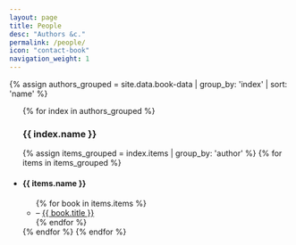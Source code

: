 ```yaml
---
layout: page
title: People
desc: "Authors &c."
permalink: /people/
icon: "contact-book"
navigation_weight: 1
---
```


{% assign authors_grouped = site.data.book-data | group_by: 'index' | sort: 'name' %}

<div class="people-index">

<ul class="people-index-entries">
  {% for index in authors_grouped %}
  <h3 id="{{ index.name }}">{{ index.name }}</h3>
    {% assign items_grouped = index.items | group_by: 'author' %}
    {% for items in items_grouped %}
      <li class="index-item">
        <h4 id="{{ items.name | slugify }}">{{ items.name }}</h4>
        <ul class="author-titles">
          {% for book in items.items %}
          <li>
            <!-- <img class="list-bullet" src="{{ site.baseurl }}/assets/icons/agenda.png"> -->
            <span>–</span>
            <a class="link-to-post" href="{{ site.baseurl }}/reviews/{{ book.name }}">
              {{ book.title }}
            </a>
          </li>
          {% endfor %}
        </ul>
      </li>
    {% endfor %}
  {% endfor %}
</ul>

<!-- liquid logic (of above) -->

<!-- {% for index in authors_grouped %}
  {{ index.name }}
  {% assign items_grouped = index.items | group_by: 'author' %}
  {% for items in items_grouped %}
    {{ items.name }}
    {% for book in items.items %}
      {{ book.title }}
    {% endfor %}
  {% endfor %}
{% endfor %} -->

</div>